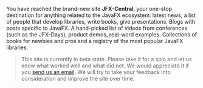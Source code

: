 You have reached the brand-new site **JFX-Central**, your one-stop destination for anything
related to the JavaFX ecosystem: latest news, a list of people that develop libraries, 
write books, give presentations. Blogs with posts specific to JavaFX. A hand-picked list of videos from 
conferences (such as the JFX-Days), product demos, real-word examples. Collections of books for newbies 
and pros and a registry of the most popular JavaFX libraries.

> This site is currently in beta state. Please take it for a spin and let us know what worked well
> and what did not. We would appreciate it if you [send us an email](mailto:dlemmermann@gmail.com). 
> We will try to take your feedback into consideration and improve the site over time.